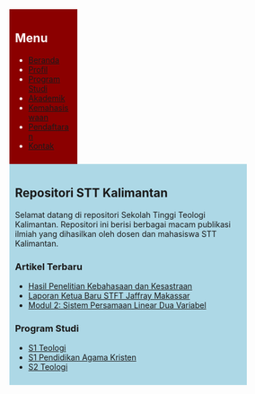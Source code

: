 <!DOCTYPE html>
<html>
<head>
	<title>Repositori STT Kalimantan</title>
	<style>
		.left-column {
			background-color: #8B0000;
			color: white;
			float: left;
			width: 20%;
			padding: 10px;
		}
		.right-column {
			background-color: #ADD8E6;
			float: left;
			width: 80%;
			padding: 10px;
		}
		.clearfix::after {
			content: "";
			clear: both;
			display: table;
		}
	</style>
</head>
<body>
	<div class="clearfix">
		<div class="left-column">
			<h2>Menu</h2>
			<ul>
				<li><a href="#">Beranda</a></li>
				<li><a href="#">Profil</a></li>
				<li><a href="#">Program Studi</a></li>
				<li><a href="#">Akademik</a></li>
				<li><a href="#">Kemahasiswaan</a></li>
				<li><a href="#">Pendaftaran</a></li>
				<li><a href="#">Kontak</a></li>
			</ul>
		</div>
		<div class="right-column">
			<h2>Repositori STT Kalimantan</h2>
			<p>Selamat datang di repositori Sekolah Tinggi Teologi Kalimantan. Repositori ini berisi berbagai macam publikasi ilmiah yang dihasilkan oleh dosen dan mahasiswa STT Kalimantan.</p>
			<h3>Artikel Terbaru</h3>
			<ul>
				<li><a href="#">Hasil Penelitian Kebahasaan dan Kesastraan</a></li>
				<li><a href="#">Laporan Ketua Baru STFT Jaffray Makassar</a></li>
				<li><a href="#">Modul 2: Sistem Persamaan Linear Dua Variabel</a></li>
			</ul>
			<h3>Program Studi</h3>
			<ul>
				<li><a href="#">S1 Teologi</a></li>
				<li><a href="#">S1 Pendidikan Agama Kristen</a></li>
				<li><a href="#">S2 Teologi</a></li>
			</ul>
		</div>
	</div>
</body>
</html>
